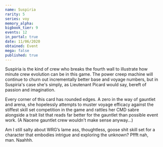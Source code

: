 ```yaml
---
name: Suspiria
rarity: 5
series: voy
memory_alpha:
bigbook_tier: 9
events: 12
in_portal: true
date: 11/06/2020
obtained: Event
mega: false
published: true
---
```


Suspiria is the kind of crew who breaks the fourth wall to illustrate how minute crew evolution can be in this game. The power creep machine will continue to churn out incrementally better base and voyage numbers, but in Suspiria's case she's simply, as Lieutenant Picard would say, bereft of passion and imagination.

Every corner of this card has rounded edges. A zero in the way of gauntlet and arena, she hopelessly attempts to muster voyage efficacy against the stiffest skill set competition in the game and rattles her CMD sabre alongside a trait list that reads far better for the gauntlet than possible event work. (A Nacene gauntlet crew wouldn't make sense anyway...)

Am I still salty about WRG’s lame ass, thoughtless, goose shit skill set for a character that embodies intrigue and exploring the unknown? Pffft nah, man. Naahhh.
